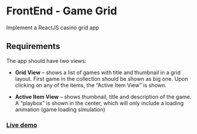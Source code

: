 # FrontEnd - Game Grid
Implement a ReactJS casino grid app

## Requirements
The app should have two views:
* **Grid View** – shows a list of games with title and thumbnail in a grid layout. First game in the collection should be shown as big one. Upon clicking on any of the items, the “Active Item View” is shown.

* **Active Item View** – shows thumbnail, title and description of the game. A “playbox” is shown in the center, which will only include a loading animation (game loading simulation)

### [Live demo](https://games-grid-react.herokuapp.com)